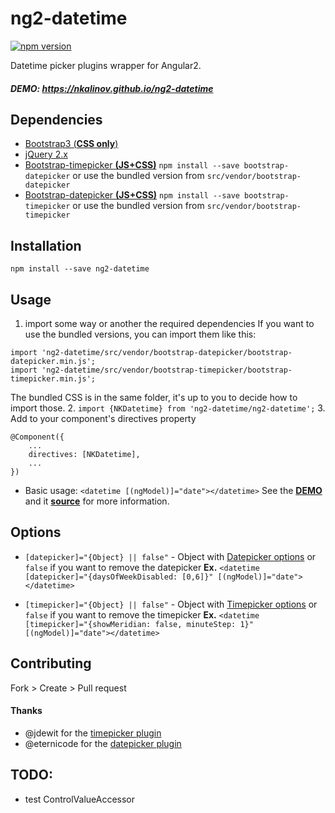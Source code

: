 # ng2-datetime
[![npm version](https://badge.fury.io/js/ng2-datetime.svg)](https://badge.fury.io/js/ng2-datetime)

Datetime picker plugins wrapper for Angular2.

##### DEMO: https://nkalinov.github.io/ng2-datetime

## Dependencies
- [Bootstrap3 (__CSS only__)](http://getbootstrap.com/)
- [jQuery 2.x](http://jquery.com/)
- [Bootstrap-timepicker __(JS+CSS)__](http://jdewit.github.io/bootstrap-timepicker/)
`npm install --save bootstrap-datepicker` or use the bundled version from `src/vendor/bootstrap-datepicker`
- [Bootstrap-datepicker __(JS+CSS)__](http://eternicode.github.io/bootstrap-datepicker/)
`npm install --save bootstrap-timepicker` or use the bundled version from `src/vendor/bootstrap-timepicker`

## Installation
`npm install --save ng2-datetime`

## Usage
1. import some way or another the required dependencies
If you want to use the bundled versions, you can import them like this:
```
import 'ng2-datetime/src/vendor/bootstrap-datepicker/bootstrap-datepicker.min.js';
import 'ng2-datetime/src/vendor/bootstrap-timepicker/bootstrap-timepicker.min.js';
```
The bundled CSS is in the same folder, it's up to you to decide how to import those.
2. `import {NKDatetime} from 'ng2-datetime/ng2-datetime';`
3. Add to your component's directives property
```
@Component({
    ...
    directives: [NKDatetime],
    ...
})
```
- Basic usage: `<datetime [(ngModel)]="date"></datetime>`
See the [__DEMO__](https://nkalinov.github.io/ng2-datetime) and it [__source__](https://github.com/nkalinov/ng2-datetime/tree/master/demo) for more information.

## Options
- `[datepicker]="{Object} || false"` - Object with [Datepicker options](http://bootstrap-datepicker.readthedocs.org/en/latest/options.html) or `false` if you want to remove the datepicker
__Ex.__ `<datetime [datepicker]="{daysOfWeekDisabled: [0,6]}" [(ngModel)]="date"></datetime>`

- `[timepicker]="{Object} || false"` - Object with [Timepicker options](http://jdewit.github.io/bootstrap-timepicker/) or `false` if you want to remove the timepicker
__Ex.__ `<datetime [timepicker]="{showMeridian: false, minuteStep: 1}" [(ngModel)]="date"></datetime>`

## Contributing
Fork > Create > Pull request

#### Thanks
- @jdewit for the [timepicker plugin](https://github.com/jdewit/bootstrap-timepicker)
- @eternicode for the [datepicker plugin](https://github.com/eternicode/bootstrap-datepicker)

## TODO:
- test ControlValueAccessor
